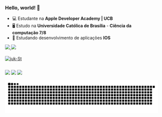 ### **Hello, world! 🤖**

- 💻 Estudante na **Apple Developer Academy | UCB**
- 🖥 Estudo na **Universidade Católica de Brasília** - **Ciência da computação 7/8**
- 🌱 Estudando desenvolvimento de aplicações **IOS**

<div>
  <a href="https://github.com/GustavoJuk">
  <img height="160cm" src="https://github-readme-stats.vercel.app/api?username=GustavoJuk&show_icons=true&theme=maroongold&include_all_commits=true&count_private=true"/>
  <img height="160cm" src="https://github-readme-stats.vercel.app/api/top-langs/?username=GustavoJuk&layout=compact&langs_count=7&theme=maroongold"/>
  <!-- <img height="190em" src="https://github-readme-stats.vercel.app/api/pin?username=GustavoJuk&repo=SwiftUI_Tutorial&theme=maroongold"/> -->
</div>
  
<div style="display: inline_block"><br>
  <img align="center" alt="juk-St" height="50" width="50" src="https://cdn.jsdelivr.net/gh/devicons/devicon/icons/swift/swift-original.svg">
  <!-- <img align="right" alt="juk-yoda" src="https://cdn.discordapp.com/attachments/795358919417397249/825430589581688872/hi.gif"> -->
</div>
  
  ##
  
 <div> 
   <a href = "mailto:gustavojuk09@gmail.com"><img src="https://img.shields.io/badge/-Gmail-%23333?style=for-the-badge&logo=gmail&logoColor=red" target="_blank"></a>
  <a href="https://www.linkedin.com/in/gustavo-juk-306514202/" target="_blank"><img src="https://img.shields.io/badge/-LinkedIn-%230077B5?style=for-the-badge&logo=linkedin&logoColor=white" target="_blank"></a> 
   <a href="https://instagram.com/gustavo_juk_ferreira/" target="_blank"><img src="https://img.shields.io/badge/-Instagram-%23E4405F?style=for-the-badge&logo=instagram&logoColor=white" target="_blank"></a>
   
   ![Snake animation](https://github.com/GustavoJuk/GustavoJuk/blob/output/github-contribution-grid-snake.svg)
   
<div/>
   
 
